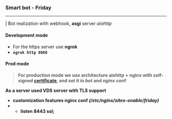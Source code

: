 ### Smart bot - Friday

---
| Bot realization with webhook, <b>asgi</b> server <em>aiohttp</em>

#### Development mode
* For the https server use <b>ngrok
* <code>ngrok http 8080</code>

#### Prod mode
> For production mode we use architecture aiohttp + nginx with self-signed [certificate](https://core.telegram.org/bots/self-signed),
> and set it in <em>bot</em> and <em>nginx</em> conf

As a server used VDS server with TLS support
- customization features nginx conf <em>(/etc/nginx/sites-enable/friday)</em>
- - listen 8443 ssl;